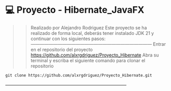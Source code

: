 # 💻 Proyecto - Hibernate_JavaFX 
>>Realizado por Alejandro Rodriguez
Este proyecto se ha realizado de forma local, deberás tener instalado JDK 21 y continuar con los siguientes pasos:
―――――――――――――――――――――――――――
> Entrar en el repositorio del proyecto
>https://github.com/alxrgdriguez/Proyecto_Hibernate
>> Abra su terminal y escriba el siguiente comando para clonar el repositorio

```
git clone https://github.com/alxrgdriguez/Proyecto_Hibernate.git
```
 
―――――――――――――――――――――――――――


